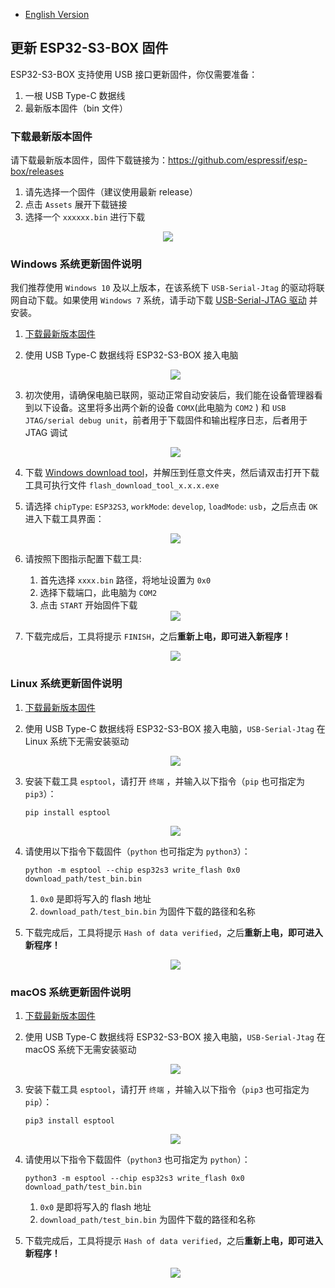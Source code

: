 * [English Version](./firmware_update.md)

## 更新 ESP32-S3-BOX 固件

ESP32-S3-BOX 支持使用 USB 接口更新固件，你仅需要准备：

1. 一根 USB Type-C 数据线
2. 最新版本固件（bin 文件）

### 下载最新版本固件

请下载最新版本固件，固件下载链接为：https://github.com/espressif/esp-box/releases

1. 请先选择一个固件（建议使用最新 release）
2. 点击 `Assets` 展开下载链接
3. 选择一个 `xxxxxx.bin` 进行下载

<div align="center">
<img src="_static/bin_download.png">
</div>

### Windows 系统更新固件说明

我们推荐使用 `Windows 10` 及以上版本，在该系统下 `USB-Serial-Jtag` 的驱动将联网自动下载。如果使用 `Windows 7` 系统，请手动下载 [USB-Serial-JTAG 驱动](https://dl.espressif.com/dl/idf-driver/idf-driver-esp32-usb-jtag-2021-07-15.zip) 并安装。

1. [下载最新版本固件](https://github.com/espressif/esp-box/releases)
2. 使用 USB Type-C 数据线将 ESP32-S3-BOX 接入电脑

   <div align="center">
   <img src="_static/plug_power.png">
   </div>

3. 初次使用，请确保电脑已联网，驱动正常自动安装后，我们能在设备管理器看到以下设备。这里将多出两个新的设备 `COMX`(此电脑为 `COM2` ) 和 `USB JTAG/serial debug unit`，前者用于下载固件和输出程序日志，后者用于 JTAG 调试

   <div align="center">
   <img src="_static/device_manager_usb_serial_jtag_cn.png">
   </div>

4. 下载 [Windows download tool](https://www.espressif.com/sites/default/files/tools/flash_download_tool_3.9.2_0.zip)，并解压到任意文件夹，然后请双击打开下载工具可执行文件 `flash_download_tool_x.x.x.exe`
5. 请选择 `chipType`: `ESP32S3`, `workMode`: `develop`, `loadMode`: `usb`，之后点击 `OK` 进入下载工具界面：

   <div align="center">
   <img src="_static/dl_tool_windows.png">
   </div>

6. 请按照下图指示配置下载工具:
   1. 首先选择 `xxxx.bin` 路径，将地址设置为 `0x0`
   2. 选择下载端口，此电脑为 `COM2` 
   3. 点击 `START` 开始固件下载

   <div align="center">
   <img src="_static/dl_tool_windows_2.png">
   </div>

7. 下载完成后，工具将提示 `FINISH`，之后**重新上电，即可进入新程序！**

   <div align="center">
   <img src="_static/dl_tool_windows_3.png">
   </div>


### Linux 系统更新固件说明

1. [下载最新版本固件](https://github.com/espressif/esp-box/releases)
2. 使用 USB Type-C 数据线将 ESP32-S3-BOX 接入电脑，`USB-Serial-Jtag` 在 Linux 系统下无需安装驱动

   <div align="center">
   <img src="_static/plug_power.png">
   </div>

3. 安装下载工具 `esptool`，请打开 `终端` ，并输入以下指令（`pip` 也可指定为 `pip3`）：

    ```
    pip install esptool
    ```

   <div align="center">
   <img src="_static/linux_install_esptool.png">
   </div>

4. 请使用以下指令下载固件（`python` 也可指定为 `python3`）：

    ```
    python -m esptool --chip esp32s3 write_flash 0x0 download_path/test_bin.bin
    ```

   1. `0x0` 是即将写入的 flash 地址
   2. `download_path/test_bin.bin` 为固件下载的路径和名称

5. 下载完成后，工具将提示 `Hash of data verified`，之后**重新上电，即可进入新程序！**

   <div align="center">
   <img src="_static/linux_download.png">
   </div>

### macOS 系统更新固件说明

1. [下载最新版本固件](https://github.com/espressif/esp-box/releases)
2. 使用 USB Type-C 数据线将 ESP32-S3-BOX 接入电脑，`USB-Serial-Jtag` 在 macOS 系统下无需安装驱动

   <div align="center">
   <img src="_static/plug_power.png">
   </div>

3. 安装下载工具 `esptool`，请打开 `终端` ，并输入以下指令（`pip3` 也可指定为 `pip`）：

    ```
    pip3 install esptool
    ```

   <div align="center">
   <img src="_static/macos_install_esptool.png">
   </div>

4. 请使用以下指令下载固件（`python3` 也可指定为 `python`）：

    ```
    python3 -m esptool --chip esp32s3 write_flash 0x0 download_path/test_bin.bin
    ```

   1. `0x0` 是即将写入的 flash 地址
   2. `download_path/test_bin.bin` 为固件下载的路径和名称

5. 下载完成后，工具将提示 `Hash of data verified`，之后**重新上电，即可进入新程序！**

   <div align="center">
   <img src="_static/macos_download.png">
   </div>